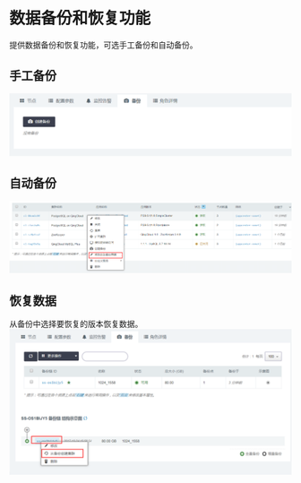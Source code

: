 ---
---

# 数据备份和恢复功能

提供数据备份和恢复功能，可选手工备份和自动备份。

## 手工备份

![数据备份功能](../_images/pg_backup.png)

## 自动备份

![数据备份功能](../_images/pg_autobackup.png)

## 恢复数据

从备份中选择要恢复的版本恢复数据。  
![数据恢复功能](../_images/pg_restore.png)
